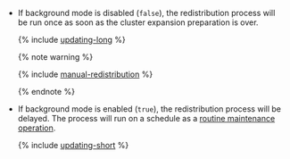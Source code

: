 * If background mode is disabled (`false`), the redistribution process will be run once as soon as the cluster expansion preparation is over.

    {% include [updating-long](./updating-long.md) %}

    {% note warning %}

    {% include [manual-redistribution](./manual-redistribution.md) %}

    {% endnote %}

* If background mode is enabled (`true`), the redistribution process will be delayed. The process will run on a schedule as a [routine maintenance operation](../../../../managed-greenplum/concepts/maintenance.md#regular-ops).

    {% include [updating-short](./updating-short.md) %}
